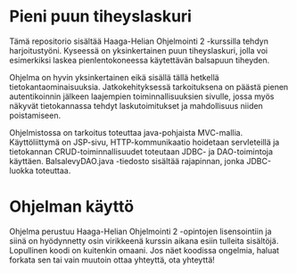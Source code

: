 # Pieni puun tiheyslaskuri

Tämä repositorio sisältää Haaga-Helian Ohjelmointi 2 -kurssilla tehdyn harjoitustyöni. Kyseessä on yksinkertainen puun tiheyslaskuri, jolla voi esimerkiksi laskea pienlentokoneessa käytettävän balsapuun tiheyden.

Ohjelma on hyvin yksinkertainen eikä sisällä tällä hetkellä tietokantaominaisuuksia. Jatkokehityksessä tarkoituksena on päästä pienen autentikoinnin jälkeen laajempien toiminnallisuuksien sivulle, jossa myös näkyvät tietokannassa tehdyt laskutoimitukset ja mahdollisuus niiden poistamiseen.

Ohjelmistossa on tarkoitus toteuttaa java-pohjaista MVC-mallia. Käyttöliittymä on JSP-sivu, HTTP-kommunikaatio hoidetaan servleteillä ja tietokannan CRUD-toiminnallisuudet toteutaan JDBC- ja DAO-toimintoja käyttäen. BalsalevyDAO.java -tiedosto sisältää rajapinnan, jonka JDBC-luokka toteuttaa.

# Ohjelman käyttö
Ohjelma perustuu Haaga-Helian Ohjelmointi 2 -opintojen lisensointiin ja siinä on hyödynnetty osin virikkeenä kurssin aikana esiin tulleita sisältöjä. Lopullinen koodi on kuitenkin omaani. Jos näet koodissa ongelmia, haluat forkata sen tai vain muutoin ottaa yhteyttä, ota yhteyttä!
